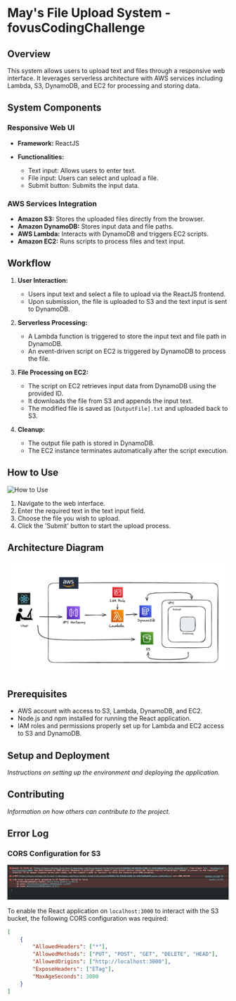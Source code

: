 # May's File Upload System - fovusCodingChallenge

## Overview
This system allows users to upload text and files through a responsive web interface. It leverages serverless architecture with AWS services including Lambda, S3, DynamoDB, and EC2 for processing and storing data.

## System Components

### Responsive Web UI
- **Framework:** ReactJS

- **Functionalities:**
  - Text input: Allows users to enter text.
  - File input: Users can select and upload a file.
  - Submit button: Submits the input data.

### AWS Services Integration
- **Amazon S3:** Stores the uploaded files directly from the browser.
- **Amazon DynamoDB:** Stores input data and file paths.
- **AWS Lambda:** Interacts with DynamoDB and triggers EC2 scripts.
- **Amazon EC2:** Runs scripts to process files and text input.

## Workflow

1. **User Interaction:**
   - Users input text and select a file to upload via the ReactJS frontend.
   - Upon submission, the file is uploaded to S3 and the text input is sent to DynamoDB.

2. **Serverless Processing:**
   - A Lambda function is triggered to store the input text and file path in DynamoDB.
   - An event-driven script on EC2 is triggered by DynamoDB to process the file.

3. **File Processing on EC2:**
   - The script on EC2 retrieves input data from DynamoDB using the provided ID.
   - It downloads the file from S3 and appends the input text.
   - The modified file is saved as `[OutputFile].txt` and uploaded back to S3.

4. **Cleanup:**
   - The output file path is stored in DynamoDB.
   - The EC2 instance terminates automatically after the script execution.

## How to Use

![How to Use](https://github.com/MayHyeyeonKim/fovusCodingChallenge/blob/main/images/uploading.gif)


1. Navigate to the web interface.
2. Enter the required text in the text input field.
3. Choose the file you wish to upload.
4. Click the 'Submit' button to start the upload process.

## Architecture Diagram

![Architecture Diagram](https://github.com/MayHyeyeonKim/fovusCodingChallenge/blob/main/images/ArchitectureDiagram.png)

## Prerequisites

- AWS account with access to S3, Lambda, DynamoDB, and EC2.
- Node.js and npm installed for running the React application.
- IAM roles and permissions properly set up for Lambda and EC2 access to S3 and DynamoDB.

## Setup and Deployment

_Instructions on setting up the environment and deploying the application._

## Contributing

_Information on how others can contribute to the project._

## Error Log


### CORS Configuration for S3
![CORS Error](https://github.com/MayHyeyeonKim/fovusCodingChallenge/blob/main/images/corsErr.png)

To enable the React application on `localhost:3000` to interact with the S3 bucket, the following CORS configuration was required:

```json
[
    {
        "AllowedHeaders": ["*"],
        "AllowedMethods": ["PUT", "POST", "GET", "DELETE", "HEAD"],
        "AllowedOrigins": ["http://localhost:3000"],
        "ExposeHeaders": ["ETag"],
        "MaxAgeSeconds": 3000
    }
]

